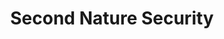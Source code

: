 ---
title: "Second Nature Security"
years: [2019,2020,2021]
logo: "assets/images/2ns-logo.jpg"
link: "https://2ns.fi"
type: "supporters"
---